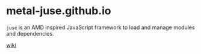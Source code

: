# metal-juse.github.io

`juse` is an AMD inspired JavaScript framework to load and manage modules and dependencies.

[wiki](http://github.com/metal-juse/metal-juse.github.io/wiki)
